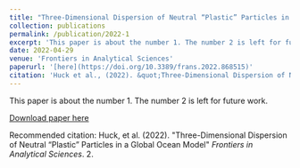 ```yaml
---
title: "Three-Dimensional Dispersion of Neutral “Plastic” Particles in a Global Ocean Model"
collection: publications
permalink: /publication/2022-1
excerpt: 'This paper is about the number 1. The number 2 is left for future work.'
date: 2022-04-29
venue: 'Frontiers in Analytical Sciences'
paperurl: '[here](https://doi.org/10.3389/frans.2022.868515)'
citation: 'Huck et al., (2022). &quot;Three-Dimensional Dispersion of Neutral “Plastic” Particles in a Global Ocean Model.&quot; <i>Frontiers in Analytical Sciences</i>. 2.'
---
```

This paper is about the number 1. The number 2 is left for future work.

[Download paper here](https://doi.org/10.3389/frans.2022.868515)

Recommended citation: Huck, et al. (2022). "Three-Dimensional Dispersion of Neutral “Plastic” Particles in a Global Ocean Model" <i>Frontiers in Analytical Sciences</i>. 2.
